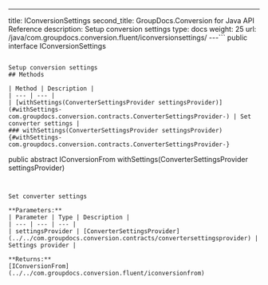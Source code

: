 ---
title: IConversionSettings
second_title: GroupDocs.Conversion for Java API Reference
description: Setup conversion settings
type: docs
weight: 25
url: /java/com.groupdocs.conversion.fluent/iconversionsettings/
---```
public interface IConversionSettings
```

Setup conversion settings
## Methods

| Method | Description |
| --- | --- |
| [withSettings(ConverterSettingsProvider settingsProvider)](#withSettings-com.groupdocs.conversion.contracts.ConverterSettingsProvider-) | Set converter settings |
### withSettings(ConverterSettingsProvider settingsProvider) {#withSettings-com.groupdocs.conversion.contracts.ConverterSettingsProvider-}
```
public abstract IConversionFrom withSettings(ConverterSettingsProvider settingsProvider)
```


Set converter settings

**Parameters:**
| Parameter | Type | Description |
| --- | --- | --- |
| settingsProvider | [ConverterSettingsProvider](../../com.groupdocs.conversion.contracts/convertersettingsprovider) | Settings provider |

**Returns:**
[IConversionFrom](../../com.groupdocs.conversion.fluent/iconversionfrom)
